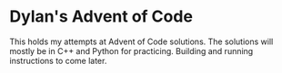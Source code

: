 # Dylan's Advent of Code

This holds my attempts at Advent of Code solutions.
The solutions will mostly be in C++ and Python for practicing.
Building and running instructions to come later.

